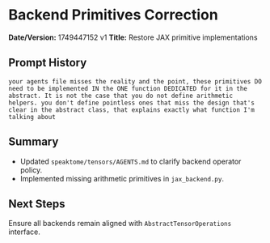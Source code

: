 # Backend Primitives Correction

**Date/Version:** 1749447152 v1
**Title:** Restore JAX primitive implementations

## Prompt History
```
your agents file misses the reality and the point, these primitives DO need to be implemented IN the ONE function DEDICATED for it in the abstract. It is not the case that you do not define arithmetic helpers. you don't define pointless ones that miss the design that's clear in the abstract class, that explains exactly what function I'm talking about
```

## Summary
- Updated `speaktome/tensors/AGENTS.md` to clarify backend operator policy.
- Implemented missing arithmetic primitives in `jax_backend.py`.

## Next Steps
Ensure all backends remain aligned with `AbstractTensorOperations` interface.
